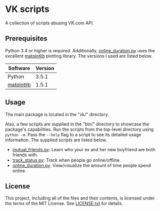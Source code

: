 VK scripts
==========

A collection of scripts abusing VK.com API.

Prerequisites
-------------

Python 3.4 or higher is required.
Additionally, [online_duration.py] uses the excellent [matplotlib] plotting
library.
The versions I used are listed below.

Software     | Version
------------ | -------
Python       | 3.5.1
[matplotlib] | 1.5.1

[matplotlib]: http://matplotlib.org/

Usage
-----

The main package is located in the "vk/" directory.

Also, a few scripts are supplied in the "bin/" directory to showcase the
package's capabilities.
Run the scripts from the top-level directory using `python -m`.
Pass the `--help` flag to a script to see its detailed usage information.
The supplied scripts are listed below.

* [mutual_friends.py]: Learn who your ex and her new boyfriend are both friends
with.
* [track_status.py]: Track when people go online/offline.
* [online_duration.py]: View/visualize the amount of time people spend online.

[mutual_friends.py]: docs/mutual_friends.md
[track_status.py]: docs/track_status.md
[online_duration.py]: docs/online_duration.md

License
-------

This project, including all of the files and their contents, is licensed under
the terms of the MIT License.
See [LICENSE.txt] for details.

[LICENSE.txt]: LICENSE.txt
